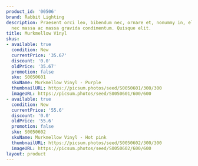 ```yaml
---
product_id: '00506'
brand: Rabbit Lighting
description: Praesent orci leo, bibendum nec, ornare et, nonummy in, elit. Curabitur
  nec massa ac massa gravida condimentum. Quisque elit.
title: Murkmellow Vinyl
skus:
- available: true
  condition: New
  currentPrice: '35.67'
  discount: '0.0'
  oldPrice: '35.67'
  promotion: false
  sku: S0050601
  skuName: Murkmellow Vinyl - Purple
  thumbnailURL: https://picsum.photos/seed/S0050601/300/300
  imageURL: https://picsum.photos/seed/S0050601/600/600
- available: true
  condition: New
  currentPrice: '55.6'
  discount: '0.0'
  oldPrice: '55.6'
  promotion: false
  sku: S0050602
  skuName: Murkmellow Vinyl - Hot pink
  thumbnailURL: https://picsum.photos/seed/S0050602/300/300
  imageURL: https://picsum.photos/seed/S0050602/600/600
layout: product
---
```

